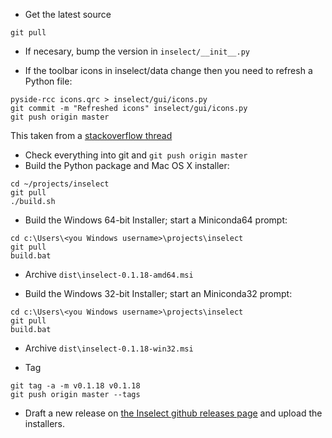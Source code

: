 * Get the latest source

```
git pull
```

* If necesary, bump the version in `inselect/__init__.py`

* If the toolbar icons in inselect/data change then you need to refresh a Python
  file:

```
pyside-rcc icons.qrc > inselect/gui/icons.py
git commit -m "Refreshed icons" inselect/gui/icons.py
git push origin master
```

This taken from a [stackoverflow thread](http://stackoverflow.com/a/11547144)

* Check everything into git and `git push origin master`
* Build the Python package and Mac OS X installer:

```
cd ~/projects/inselect
git pull
./build.sh
```

* Build the Windows 64-bit Installer; start a Miniconda64 prompt:

```
cd c:\Users\<you Windows username>\projects\inselect
git pull
build.bat
```

* Archive `dist\inselect-0.1.18-amd64.msi`

* Build the Windows 32-bit Installer; start an Miniconda32 prompt:

```
cd c:\Users\<you Windows username>\projects\inselect
git pull
build.bat
```

* Archive `dist\inselect-0.1.18-win32.msi`

* Tag

```
git tag -a -m v0.1.18 v0.1.18
git push origin master --tags
```

* Draft a new release on
  [the Inselect github releases page](https://github.com/NaturalHistoryMuseum/inselect/releases)
  and upload the installers.
